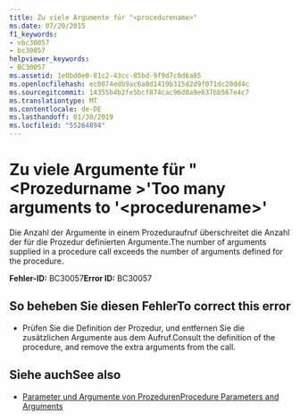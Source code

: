```yaml
---
title: Zu viele Argumente für "<procedurename>"
ms.date: 07/20/2015
f1_keywords:
- vbc30057
- bc30057
helpviewer_keywords:
- BC30057
ms.assetid: 1e0bd0e0-81c2-43cc-85bd-9f9d7c0d6a85
ms.openlocfilehash: ec0874edb9ac6a0d1419b315d2d9f071dc20dd4c
ms.sourcegitcommit: 14355b4b2fe5bcf874cac96d0a9e6376b567e4c7
ms.translationtype: MT
ms.contentlocale: de-DE
ms.lasthandoff: 01/30/2019
ms.locfileid: "55264894"
---
```

# <a name="too-many-arguments-to-procedurename"></a><span data-ttu-id="89fba-102">Zu viele Argumente für "\<Prozedurname >'</span><span class="sxs-lookup"><span data-stu-id="89fba-102">Too many arguments to '\<procedurename>'</span></span>
<span data-ttu-id="89fba-103">Die Anzahl der Argumente in einem Prozeduraufruf überschreitet die Anzahl der für die Prozedur definierten Argumente.</span><span class="sxs-lookup"><span data-stu-id="89fba-103">The number of arguments supplied in a procedure call exceeds the number of arguments defined for the procedure.</span></span>  
  
 <span data-ttu-id="89fba-104">**Fehler-ID:** BC30057</span><span class="sxs-lookup"><span data-stu-id="89fba-104">**Error ID:** BC30057</span></span>  
  
## <a name="to-correct-this-error"></a><span data-ttu-id="89fba-105">So beheben Sie diesen Fehler</span><span class="sxs-lookup"><span data-stu-id="89fba-105">To correct this error</span></span>  
  
-   <span data-ttu-id="89fba-106">Prüfen Sie die Definition der Prozedur, und entfernen Sie die zusätzlichen Argumente aus dem Aufruf.</span><span class="sxs-lookup"><span data-stu-id="89fba-106">Consult the definition of the procedure, and remove the extra arguments from the call.</span></span>  
  
## <a name="see-also"></a><span data-ttu-id="89fba-107">Siehe auch</span><span class="sxs-lookup"><span data-stu-id="89fba-107">See also</span></span>
- [<span data-ttu-id="89fba-108">Parameter und Argumente von Prozeduren</span><span class="sxs-lookup"><span data-stu-id="89fba-108">Procedure Parameters and Arguments</span></span>](../../visual-basic/programming-guide/language-features/procedures/procedure-parameters-and-arguments.md)
